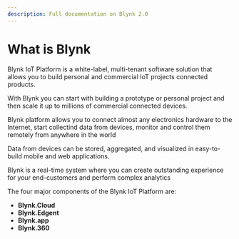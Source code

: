 ```yaml
---
description: Full documentation on Blynk 2.0
---
```


# What is Blynk

Blynk IoT Platform is a white-label, multi-tenant software solution that allows you to build personal and commercial IoT projects connected products. 

With Blynk you can start with building a prototype or personal project and then scale it up to millions of commercial connected devices.

Blynk platform allows you to connect almost any electronics hardware to the Internet, start collectind data from devices, monitor and control them remotely from anywhere in the world 

Data from devices can be stored, aggregated, and visualized in easy-to-build mobile and web applications.  

Blynk is a real-time system where you can create outstanding experience for your end-customers and perform complex analytics

The four major components of the Blynk IoT Platform are:

* **Blynk.Cloud**
* **Blynk.Edgent**
* **Blynk.app**
* **Blynk.360**

